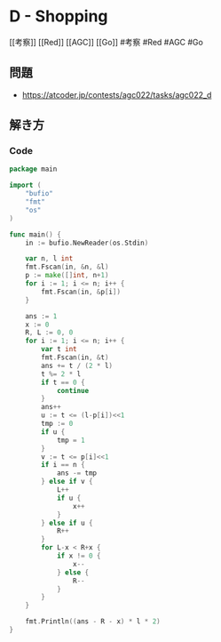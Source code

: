 # D - Shopping
[[考察]] [[Red]] [[AGC]] [[Go]]
#考察 #Red #AGC #Go 

## 問題
- https://atcoder.jp/contests/agc022/tasks/agc022_d

## 解き方
### Code
```go
package main

import (
	"bufio"
	"fmt"
	"os"
)

func main() {
	in := bufio.NewReader(os.Stdin)

	var n, l int
	fmt.Fscan(in, &n, &l)
	p := make([]int, n+1)
	for i := 1; i <= n; i++ {
		fmt.Fscan(in, &p[i])
	}

	ans := 1
	x := 0
	R, L := 0, 0
	for i := 1; i <= n; i++ {
		var t int
		fmt.Fscan(in, &t)
		ans += t / (2 * l)
		t %= 2 * l
		if t == 0 {
			continue
		}
		ans++
		u := t <= (l-p[i])<<1
		tmp := 0
		if u {
			tmp = 1
		}
		v := t <= p[i]<<1
		if i == n {
			ans -= tmp
		} else if v {
			L++
			if u {
				x++
			}
		} else if u {
			R++
		}
		for L-x < R+x {
			if x != 0 {
				x--
			} else {
				R--
			}
		}
	}

	fmt.Println((ans - R - x) * l * 2)
}
```